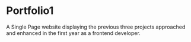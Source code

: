# Portfolio1
A Single Page website displaying the previous three projects approached and enhanced in the first year as a frontend developer. 
